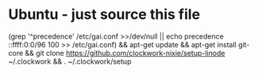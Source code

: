 # Ubuntu - just source this file

(grep '^precedence' /etc/gai.conf >>/dev/null || echo precedence ::ffff:0:0/96 100 >> /etc/gai.conf) &&
apt-get update &&
apt-get install git-core &&
git clone https://github.com/clockwork-nixie/setup-linode ~/.clockwork &&
. ~/.clockwork/setup
